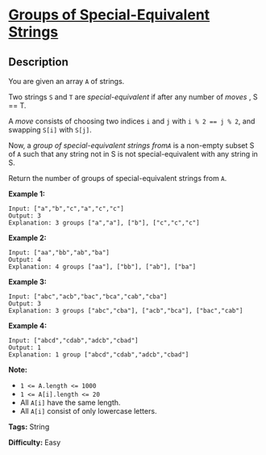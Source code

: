 # [Groups of Special-Equivalent Strings][title]

## Description

You are given an array `A` of strings.

Two strings `S` and `T` are  _special-equivalent_  if after any number of
_moves_ , S == T.

A _move_ consists of choosing two indices `i` and `j` with `i % 2 == j % 2`,
and swapping `S[i]` with `S[j]`.

Now, a _group of special-equivalent strings from`A`_  is a non-empty subset S
of `A` such that any string not in S is not special-equivalent with any string
in S.

Return the number of groups of special-equivalent strings from `A`.



**Example 1:**


```
Input: ["a","b","c","a","c","c"]
Output: 3
Explanation: 3 groups ["a","a"], ["b"], ["c","c","c"]
```

**Example 2:**


```
Input: ["aa","bb","ab","ba"]
Output: 4
Explanation: 4 groups ["aa"], ["bb"], ["ab"], ["ba"]
```

**Example 3:**


```
Input: ["abc","acb","bac","bca","cab","cba"]
Output: 3
Explanation: 3 groups ["abc","cba"], ["acb","bca"], ["bac","cab"]
```

**Example 4:**


```
Input: ["abcd","cdab","adcb","cbad"]
Output: 1
Explanation: 1 group ["abcd","cdab","adcb","cbad"]
```



**Note:**

  * `1 <= A.length <= 1000`
  * `1 <= A[i].length <= 20`
  * All `A[i]` have the same length.
  * All `A[i]` consist of only lowercase letters.


**Tags:** String

**Difficulty:** Easy

[title]: https://leetcode.com/problems/groups-of-special-equivalent-strings
